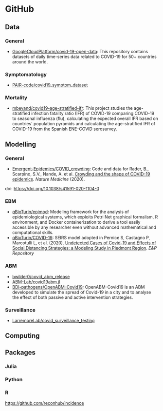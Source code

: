 # GitHub

## Data

### General 
* [GoogleCloudPlatform/covid-19-open-data](https://github.com/GoogleCloudPlatform/covid-19-open-data): 
This repository contains datasets of daily time-series data related to COVID-19 for 50+ countries around the world. 

### Symptomatology
* [PAIR-code/covid19_symptom_dataset](https://github.com/PAIR-code/covid19_symptom_dataset)

### Mortality 
* [mbevand/covid19-age-stratified-ifr](https://github.com/mbevand/covid19-age-stratified-ifr): This project studies the age-stratified infection fatality ratio (IFR) of COVID-19 comparing COVID-19 to seasonal influenza (flu), calculating the expected overall IFR based on countries' population pyramids and calculating the age-stratified IFR of COVID-19 from the Spanish ENE-COVID serosurvey. 

## Modelling 

### General 
* [Emergent-Epidemics/COVID_crowding](https://github.com/Emergent-Epidemics/COVID_crowding): Code and data for Rader, B., Scarpino, S.V., Nande, A. et al. [Crowding and the shape of COVID-19 epidemics](https://doi.org/10.1038/s41591-020-1104-0). *Nature Medicine* (2020). 

doi: https://doi.org/10.1038/s41591-020-1104-0

### EBM 
* [qBioTurin/epimod](https://github.com/qBioTurin/epimod): Modeling framework for the analysis of epidemiological systems, which exploits Petri Net graphical formalism, R environment, and Docker containerization to derive a tool easily accessible by any researcher even without advanced mathematical and computational skills.
* [qBioTurin/COVID-19](https://github.com/qBioTurin/COVID-19):  SEIRS model adopted in Pernice S, Castagno P, Marcotulli L, et al. (2020). [Undetected Cases of Covid-19 and Effects of Social Distancing Strategies: a Modeling Study in Piedmont Region](https://repo.epiprev.it/929). *E&P Repository*

### ABM 
* [bwilder0/covid_abm_release](https://github.com/bwilder0/covid_abm_release)
* [ABM-Lab/covid19abm.jl](https://github.com/ABM-Lab/covid19abm.jl)
* [BDI-pathogens/OpenABM-Covid19](https://github.com/BDI-pathogens/OpenABM-Covid19): OpenABM-Covid19 is an ABM developed to simulate the spread of Covid-19 in a city and to analyse the effect of both passive and active intervention strategies. 

### Surveillance
* [LarremoreLab/covid_surveillance_testing](https://github.com/LarremoreLab/covid_surveillance_testing/blob/master/SEIR_viral_load.py)


## Computing

## Packages 

### Julia

### Python 

### R 
https://github.com/reconhub/incidence

